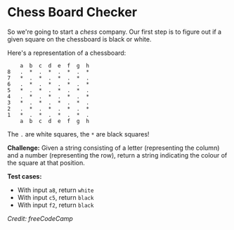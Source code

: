 # Chess Board Checker
So we're going to start a *chess* company. Our first step is to figure out if a given square on the chessboard is black or white.

Here's a representation of a chessboard:

```ascii
    a  b  c  d  e  f  g  h
8   .  *  .  *  .  *  .  *
7   *  .  *  .  *  .  *  .
6   .  *  .  *  .  *  .  *
5   *  .  *  .  *  .  *  .
4   .  *  .  *  .  *  .  *
3   *  .  *  .  *  .  *  .
2   .  *  .  *  .  *  .  *
1   *  .  *  .  *  .  *  .
    a  b  c  d  e  f  g  h
```

The `.` are white squares, the `*` are black squares! 

**Challenge:** Given a string consisting of a letter (representing the column) and a number (representing the row), return a string indicating the colour of the square at that position.

**Test cases:**
- With input `a8`, return `white`
- With input `c5`, return `black`
- With input `f2`, return `black`

*Credit: freeCodeCamp*